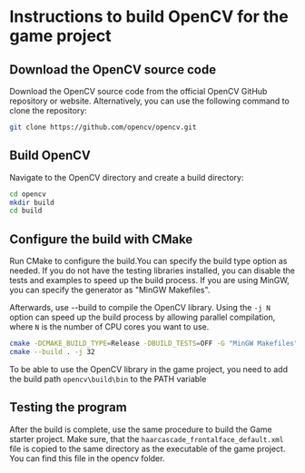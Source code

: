 # Instructions to build OpenCV for the game project

## Download the OpenCV source code

Download the OpenCV source code from the official OpenCV GitHub repository or website. 
Alternatively, you can use the following command to clone the repository:

```bash
git clone https://github.com/opencv/opencv.git
```

## Build OpenCV
Navigate to the OpenCV directory and create a build directory:

```bash
cd opencv
mkdir build
cd build
``` 

## Configure the build with CMake
Run CMake to configure the build.You can specify the build type option as needed. 
If you do not have the testing libraries installed, you can disable the tests and examples to speed up the build process.
If you are using MinGW, you can specify the generator as "MinGW Makefiles".

Afterwards, use --build to compile the OpenCV library. Using the `-j N` option can speed up the build process by allowing parallel compilation, where `N` is the number of CPU cores you want to use.

```bash
cmake -DCMAKE_BUILD_TYPE=Release -DBUILD_TESTS=OFF -G "MinGW Makefiles" ..
cmake --build . -j 32
```

To be able to use the OpenCV library in the game project, you need to add the build path `opencv\build\bin` to the PATH variable

## Testing the program
After the build is complete, use the same procedure to build the Game starter project.
Make sure, that the `haarcascade_frontalface_default.xml` file is copied to the same directory as the executable of the game project. You can find this file in the opencv folder.